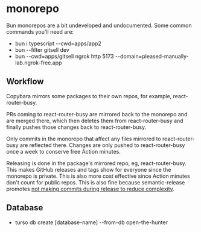 # monorepo

Bun monorepos are a bit undeveloped and undocumented. Some common commands you'll need are:
* bun i typescript --cwd=apps/app2
* bun --filter gitsell dev
* bun --cwd=apps/gitsell ngrok http 5173 --domain=pleased-manually-lab.ngrok-free.app

## Workflow

Copybara mirrors some packages to their own repos, for example, react-router-busy.

PRs coming to react-router-busy are mirrored back to the monorepo and are merged there, which then deletes them from react-router-busy and finally pushes those changes back to react-router-busy.

Only commits in the monorepo that affect any files mirrored to react-router-busy are reflected there. Changes are only pushed to react-router-busy once a week to conserve free Action minutes.

Releasing is done in the package's mirrored repo, eg, react-router-busy. This makes GitHub releases and tags show for everyone since the monorepo is private. This is also more cost effective since Action minutes don't count for public repos. This is also fine because semantic-release promotes [not making commits during release to reduce complexity](https://semantic-release.gitbook.io/semantic-release/support/faq#making-commits-during-the-release-process-adds-significant-complexity).

## Database

<!-- https://docs.turso.tech/cli/db/create -->
* turso db create [database-name] --from-db open-the-hunter